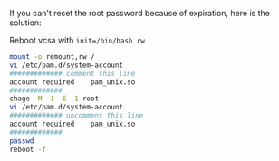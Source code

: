 If you can't reset the root password because of expiration, here is the solution:

Reboot vcsa with `init=/bin/bash rw`

```bash
mount -o remount,rw /
vi /etc/pam.d/system-account
############# comment this line
account	required	pam_unix.so
#############
chage -M -1 -E -1 root
vi /etc/pam.d/system-account
############# uncomment this line
account	required	pam_unix.so
#############
passwd
reboot -f
```